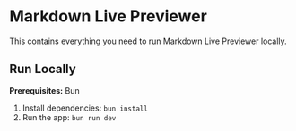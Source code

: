 # Markdown Live Previewer

This contains everything you need to run Markdown Live Previewer locally.

## Run Locally

**Prerequisites:** Bun

1. Install dependencies:
   `bun install`
2. Run the app:
   `bun run dev`
